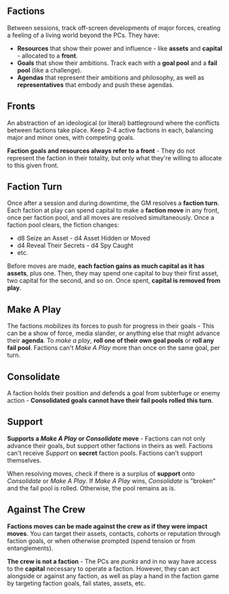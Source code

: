 ## Factions

Between sessions, track off-screen developments of major forces, creating a feeling of a living world beyond the PCs. They have:

- **Resources** that show their power and influence - like **assets** and **capital** - allocated to a **front**.
- **Goals** that show their ambitions. Track each with a **goal pool** and a **fail pool** (like a challenge).
- **Agendas** that represent their ambitions and philosophy, as well as **representatives** that embody and push these agendas.

## Fronts

An abstraction of an ideological (or literal) battleground where the conflicts between factions take place. Keep 2-4 active factions in each, balancing major and minor ones, with competing goals.

**Faction goals and resources always refer to a front** - They do not represent the faction in their totality, but only what they're willing to allocate to this given front.

## Faction Turn

Once after a session and during downtime, the GM resolves a **faction turn**. Each faction at play can spend capital to make a **faction move** in any front, once per faction pool, and all moves are resolved simultaneously. Once a faction pool clears, the fiction changes:

- d8 Seize an Asset - d4 Asset Hidden or Moved
- d4 Reveal Their Secrets - d4 Spy Caught
- etc.

Before moves are made, **each faction gains as much capital as it has assets**, plus one. Then, they may spend one capital to buy their first asset, two capital for the second, and so on. Once spent, **capital is removed from play**.

## Make A Play

The factions mobilizes its forces to push for progress in their goals - This can be a show of force, media slander, or anything else that might advance their **agenda**. To _make a play_, **roll one of their own goal pools** or **roll any fail pool**. Factions can't _Make A Play_ more than once on the same goal, per turn.

## Consolidate

A faction holds their position and defends a goal from subterfuge or enemy action - **Consolidated goals cannot have their fail pools rolled this turn**.

## Support

**Supports a _Make A Play_ or _Consolidate_ move** - Factions can not only advance their goals, but support other factions in theirs as well. Factions can't receive _Support_ on **secret** faction pools. Factions can't support themselves.

When resolving moves, check if there is a surplus of **support** onto _Consolidate_ or _Make A Play_. If _Make A Play_ wins, _Consolidate_ is "broken" and the fail pool is rolled. Otherwise, the pool remains as is.

## Against The Crew

**Factions moves can be made against the crew as if they were impact moves**. You can target their assets, contacts, cohorts or reputation through faction goals, or when otherwise prompted (spend tension or from entanglements).

**The crew is not a faction** - The PCs are _punks_ and in no way have access to the **capital** necessary to operate a faction. However, they can act alongside or against any faction, as well as play a hand in the faction game by targeting faction goals, fail states, assets, etc.
